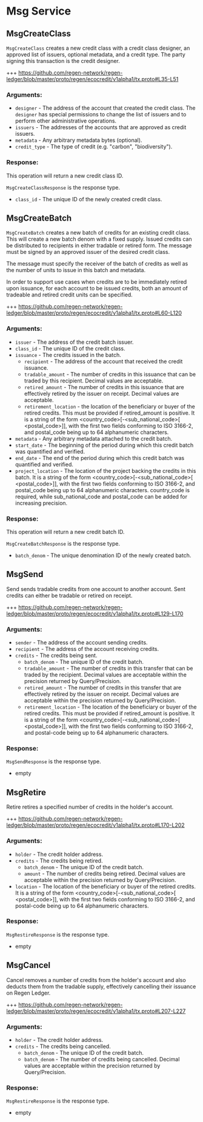 # Msg Service

## MsgCreateClass

`MsgCreateClass` creates a new credit class with a credit class designer, an approved list of issuers, optional metadata, and a credit type. The party signing this transaction is the credit designer. 

+++ https://github.com/regen-network/regen-ledger/blob/master/proto/regen/ecocredit/v1alpha1/tx.proto#L35-L51

### Arguments:

- `designer` - The address of the account that created the credit class. The `designer` has special permissions to change the list of issuers and to perform other administrative operations.
- `issuers` - The addresses of the accounts that are approved as credit issuers.
- `metadata` - Any arbitrary metadata bytes (optional).
- `credit_type` - The type of credit (e.g. "carbon", "biodiversity").

### Response:

This operation will return a new credit class ID.

`MsgCreateClassResponse` is the response type.

- `class_id` - The unique ID of the newly created credit class.

## MsgCreateBatch

`MsgCreateBatch` creates a new batch of credits for an existing credit class. This will create a new batch denom with a fixed supply. Issued credits can be distributed to recipients in either tradable or retired form. The message must be signed by an approved issuer of the desired credit class.

The message must specify the receiver of the batch of credits as well as the number of units to issue in this batch and metadata.

In order to support use cases when credits are to be immediately retired upon issuance, for each account to be issued credits, both an amount of tradeable and retired credit units can be specified.

+++ https://github.com/regen-network/regen-ledger/blob/master/proto/regen/ecocredit/v1alpha1/tx.proto#L60-L120

### Arguments:

- `issuer` - The address of the credit batch issuer.
- `class_id` - The unique ID of the credit class.
- `issuance` - The credits issued in the batch.
  - `recipient` - The address of the account that received the credit issuance.
  - `tradable_amount` - The number of credits in this issuance that can be traded by this recipient. Decimal values are acceptable.
  - `retired_amount` - The number of credits in this issuance that are effectively retired by the issuer on receipt. Decimal values are acceptable.
  - `retirement_location` - the location of the beneficiary or buyer of the retired credits. This must be provided if retired_amount is positive. It is a string of the form <country_code>[-<sub_national_code>[ <postal_code>]], with the first two fields conforming to ISO 3166-2, and postal_code being up to 64 alphanumeric characters.
- `metadata` - Any arbitrary metadata attached to the credit batch.
- `start_date` - The beginning of the period during which this credit batch was quantified and verified.
- `end_date` - The end of the period during which this credit batch was quantified and verified.
- `project_location` - The location of the project backing the credits in this batch. It is a string of the form <country_code>[-<sub_national_code>[ <postal_code>]], with the first two fields conforming to ISO 3166-2, and postal_code being up to 64 alphanumeric characters. country_code is required, while sub_national_code and postal_code can be added for increasing precision.

### Response:

This operation will return a new credit batch ID.

`MsgCreateBatchResponse` is the response type.

- `batch_denom` - The unique denomination ID of the newly created batch.

## MsgSend

Send sends tradable credits from one account to another account. Sent credits can either be tradable or retired on receipt.

+++ https://github.com/regen-network/regen-ledger/blob/master/proto/regen/ecocredit/v1alpha1/tx.proto#L129-L170

### Arguments:

- `sender` - The address of the account sending credits.
- `recipient` - The address of the account receiving credits.
- `credits` - The credits being sent.
  - `batch_denom` - The unique ID of the credit batch.
  - `tradable_amount` - The number of credits in this transfer that can be traded by the recipient. Decimal values are acceptable within the precision returned by Query/Precision.
  - `retired_amount` - The number of credits in this transfer that are effectively retired by the issuer on receipt. Decimal values are acceptable within the precision returned by Query/Precision.
  - `retirement_location` - The location of the beneficiary or buyer of the retired credits. This must be provided if retired_amount is positive. It is a string of the form <country_code>[-<sub_national_code>[ <postal_code>]], with the first two fields conforming to ISO 3166-2, and postal-code being up to 64 alphanumeric characters.
  
### Response:

`MsgSendResponse` is the response type.

- empty

## MsgRetire

Retire retires a specified number of credits in the holder's account.

+++ https://github.com/regen-network/regen-ledger/blob/master/proto/regen/ecocredit/v1alpha1/tx.proto#L170-L202

### Arguments:

- `holder` - The credit holder address.
- `credits` - The credits being retired.
  - `batch_denom` - The unique ID of the credit batch.
  - `amount` - The number of credits being retired. Decimal values are acceptable within the precision returned by Query/Precision.
- `location` - The location of the beneficiary or buyer of the retired credits. It is a string of the form <country_code>[-<sub_national_code>[ <postal_code>]], with the first two fields conforming to ISO 3166-2, and postal-code being up to 64 alphanumeric characters.

### Response:

`MsgRestireResponse` is the response type.

- empty

## MsgCancel

Cancel removes a number of credits from the holder's account and also deducts them from the tradable supply, effectively cancelling their issuance on Regen Ledger.

+++ https://github.com/regen-network/regen-ledger/blob/master/proto/regen/ecocredit/v1alpha1/tx.proto#L207-L227

### Arguments:

- `holder` - The credit holder address.
- `credits` - The credits being cancelled.
  - `batch_denom` - The unique ID of the credit batch.
  - `batch_denom` - The number of credits being cancelled. Decimal values are acceptable within the precision returned by Query/Precision.
  
### Response:

`MsgRestireResponse` is the response type.

- empty
